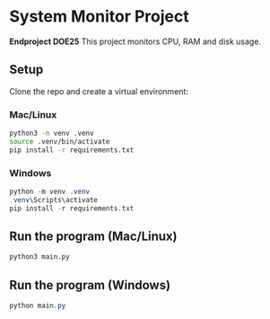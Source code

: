 # System Monitor Project
**Endproject DOE25**
This project monitors CPU, RAM and disk usage.

## Setup

Clone the repo and create a virtual environment:

### Mac/Linux
```bash
python3 -m venv .venv
source .venv/bin/activate
pip install -r requirements.txt
```
### Windows
```powershell
python -m venv .venv
.venv\Scripts\activate
pip install -r requirements.txt
```

## Run the program (Mac/Linux)
```bash
python3 main.py
```

## Run the program (Windows)
```powershell
python main.py
```
